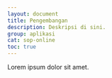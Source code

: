 ```yaml
---
layout: document
title: Pengembangan
description: Deskripsi di sini.
group: aplikasi
cat: sop-online
toc: true
---
```


Lorem ipsum dolor sit amet.
